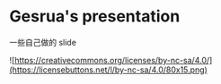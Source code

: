 # Gesrua's presentation

一些自己做的 slide

![https://creativecommons.org/licenses/by-nc-sa/4.0/](https://licensebuttons.net/l/by-nc-sa/4.0/80x15.png)
